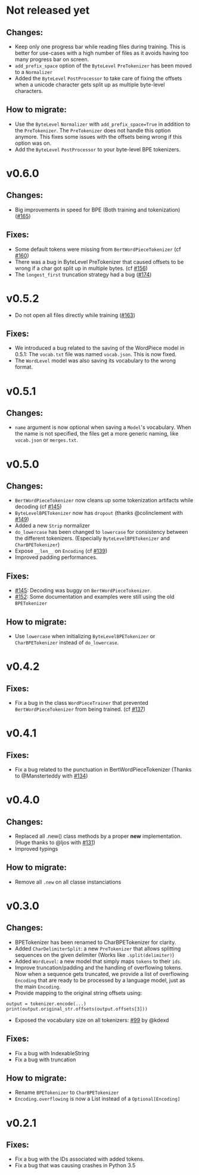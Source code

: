 # Not released yet

## Changes:
- Keep only one progress bar while reading files during training. This is better for use-cases with
a high number of files as it avoids having too many progress bar on screen.
- `add_prefix_space` option of the `ByteLevel` `PreTokenizer` has been moved to a `Normalizer`
- Added the `ByteLevel` `PostProcessor` to take care of fixing the offsets when a unicode character
gets split up as multiple byte-level characters.

## How to migrate:
- Use the `ByteLevel` `Normalizer` with `add_prefix_space=True` in addition to the `PreTokenizer`.
The `PreTokenizer` does not handle this option anymore. This fixes some issues with the offsets
being wrong if this option was on.
- Add the `ByteLevel` `PostProcessor` to your byte-level BPE tokenizers.

# v0.6.0

## Changes:
- Big improvements in speed for BPE (Both training and tokenization) ([#165](https://github.com/huggingface/tokenizers/pull/165))

## Fixes:
- Some default tokens were missing from `BertWordPieceTokenizer` (cf [#160](https://github.com/huggingface/tokenizers/issues/160))
- There was a bug in ByteLevel PreTokenizer that caused offsets to be wrong if a char got split up
in multiple bytes. (cf [#156](https://github.com/huggingface/tokenizers/pull/156))
- The `longest_first` truncation strategy had a bug ([#174](https://github.com/huggingface/tokenizers/issues/174))

# v0.5.2
- Do not open all files directly while training ([#163](https://github.com/huggingface/tokenizers/issues/163))

## Fixes:
- We introduced a bug related to the saving of the WordPiece model in 0.5.1: The `vocab.txt` file was named
`vocab.json`. This is now fixed.
- The `WordLevel` model was also saving its vocabulary to the wrong format.

# v0.5.1

## Changes:
- `name` argument is now optional when saving a `Model`'s vocabulary. When the name is not specified,
the files get a more generic naming, like `vocab.json` or `merges.txt`.

# v0.5.0

## Changes:
- `BertWordPieceTokenizer` now cleans up some tokenization artifacts while decoding (cf [#145](https://github.com/huggingface/tokenizers/issues/145))
- `ByteLevelBPETokenizer` now has `dropout` (thanks @colinclement with [#149](https://github.com/huggingface/tokenizers/issues/149))
- Added a new `Strip` normalizer
- `do_lowercase` has been changed to `lowercase` for consistency between the different tokenizers. (Especially `ByteLevelBPETokenizer` and `CharBPETokenizer`)
- Expose `__len__` on `Encoding` (cf [#139](https://github.com/huggingface/tokenizers/issues/139))
- Improved padding performances.

## Fixes:
- [#145](https://github.com/huggingface/tokenizers/issues/145): Decoding was buggy on `BertWordPieceTokenizer`.
- [#152](https://github.com/huggingface/tokenizers/issues/152): Some documentation and examples were still using the old `BPETokenizer`

## How to migrate:
- Use `lowercase` when initializing `ByteLevelBPETokenizer` or `CharBPETokenizer` instead of `do_lowercase`.

# v0.4.2

## Fixes:
- Fix a bug in the class `WordPieceTrainer` that prevented `BertWordPieceTokenizer` from being trained. (cf [#137](https://github.com/huggingface/tokenizers/issues/137))

# v0.4.1

## Fixes:
- Fix a bug related to the punctuation in BertWordPieceTokenizer (Thanks to @Mansterteddy with [#134](https://github.com/huggingface/tokenizers/issues/134))

# v0.4.0

## Changes:
- Replaced all .new() class methods by a proper __new__ implementation. (Huge thanks to @ljos with [#131](https://github.com/huggingface/tokenizers/issues/131))
- Improved typings

## How to migrate:
- Remove all `.new` on all classe instanciations

# v0.3.0

## Changes:
- BPETokenizer has been renamed to CharBPETokenizer for clarity.
- Added `CharDelimiterSplit`: a new `PreTokenizer` that allows splitting sequences on the given delimiter (Works like `.split(delimiter)`)
- Added `WordLevel`: a new model that simply maps `tokens` to their `ids`.
- Improve truncation/padding and the handling of overflowing tokens. Now when a sequence gets truncated, we provide a list of overflowing `Encoding` that are ready to be processed by a language model, just as the main `Encoding`.
- Provide mapping to the original string offsets using:
```
output = tokenizer.encode(...)
print(output.original_str.offsets(output.offsets[3]))
```
- Exposed the vocabulary size on all tokenizers: [#99](https://github.com/huggingface/tokenizers/pull/99) by @kdexd

## Fixes:
- Fix a bug with IndexableString
- Fix a bug with truncation

## How to migrate:
- Rename `BPETokenizer` to `CharBPETokenizer`
- `Encoding.overflowing` is now a List instead of a `Optional[Encoding]`

# v0.2.1

## Fixes:
- Fix a bug with the IDs associated with added tokens.
- Fix a bug that was causing crashes in Python 3.5
